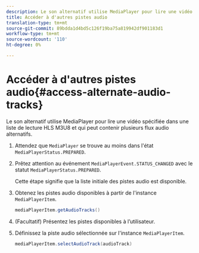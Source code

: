 ```yaml
---
description: Le son alternatif utilise MediaPlayer pour lire une vidéo spécifiée dans une liste de lecture HLS M3U8 et qui peut contenir plusieurs flux audio alternatifs.
title: Accéder à d'autres pistes audio
translation-type: tm+mt
source-git-commit: 89bdda1d4bd5c126f19ba75a819942df901183d1
workflow-type: tm+mt
source-wordcount: '110'
ht-degree: 0%

---
```



# Accéder à d&#39;autres pistes audio{#access-alternate-audio-tracks}

Le son alternatif utilise MediaPlayer pour lire une vidéo spécifiée dans une liste de lecture HLS M3U8 et qui peut contenir plusieurs flux audio alternatifs.

1. Attendez que `MediaPlayer` se trouve au moins dans l&#39;état `MediaPlayerStatus.PREPARED`.
1. Prêtez attention au événement `MediaPlayerEvent.STATUS_CHANGED` avec le statut `MediaPlayerStatus.PREPARED`.

   Cette étape signifie que la liste initiale des pistes audio est disponible.

1. Obtenez les pistes audio disponibles à partir de l&#39;instance `MediaPlayerItem`.

   ```java
   mediaPlayerItem.getAudioTracks()
   ```

1. (Facultatif) Présentez les pistes disponibles à l’utilisateur.
1. Définissez la piste audio sélectionnée sur l&#39;instance `MediaPlayerItem`.

   ```java
   mediaPlayerItem.selectAudioTrack(audioTrack)
   ```
